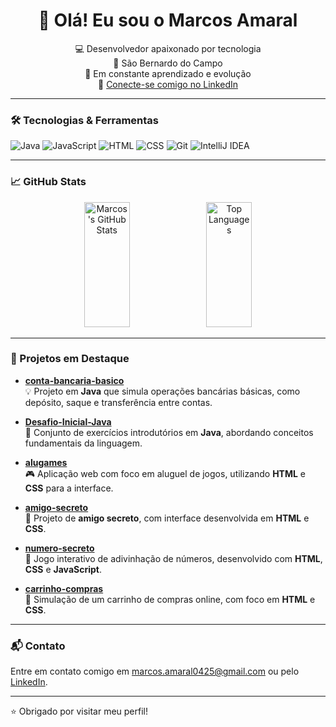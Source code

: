 <h1 align="center">👋 Olá! Eu sou o Marcos Amaral</h1>

<p align="center">
  💻 Desenvolvedor apaixonado por tecnologia<br>
  📍 São Bernardo do Campo<br>
  🌱 Em constante aprendizado e evolução<br>
  🔗 <a href="https://www.linkedin.com/in/marcos-amarall/">Conecte-se comigo no LinkedIn</a>
</p>

---

### 🛠️ Tecnologias & Ferramentas

![Java](https://img.shields.io/badge/Java-ED8B00?style=for-the-badge&logo=java&logoColor=white)
![JavaScript](https://img.shields.io/badge/JavaScript-F7DF1E?style=for-the-badge&logo=javascript&logoColor=black)
![HTML](https://img.shields.io/badge/HTML5-E34F26?style=for-the-badge&logo=html5&logoColor=white)
![CSS](https://img.shields.io/badge/CSS3-1572B6?style=for-the-badge&logo=css3&logoColor=white)
![Git](https://img.shields.io/badge/Git-F05032?style=for-the-badge&logo=git&logoColor=white)
![IntelliJ IDEA](https://img.shields.io/badge/IntelliJ%20IDEA-000000?style=for-the-badge&logo=intellij-idea&logoColor=white)

---

### 📈 GitHub Stats

<p align="center">
  <img src="https://github-readme-stats.vercel.app/api?username=marcospsamaral&show_icons=true&theme=tokyonight&locale=pt-br" alt="Marcos's GitHub Stats" width="38%" height="200px" />
  <img src="https://github-readme-stats.vercel.app/api/top-langs/?username=marcospsamaral&layout=compact&theme=tokyonight&locale=pt-br" alt="Top Languages" width="38%" height="200px" />
</p>

---

### 🚀 Projetos em Destaque

- [**conta-bancaria-basico**](https://github.com/marcospsamaral/conta-bancaria-basico)  
  💡 Projeto em **Java** que simula operações bancárias básicas, como depósito, saque e transferência entre contas.

- [**Desafio-Inicial-Java**](https://github.com/marcospsamaral/Desafio-Inicial-Java)  
  📘 Conjunto de exercícios introdutórios em **Java**, abordando conceitos fundamentais da linguagem.

- [**alugames**](https://github.com/marcospsamaral/alugames)  
  🎮 Aplicação web com foco em aluguel de jogos, utilizando **HTML** e **CSS** para a interface.

- [**amigo-secreto**](https://github.com/marcospsamaral/amigo-secreto)  
  🎁 Projeto de **amigo secreto**, com interface desenvolvida em **HTML** e **CSS**.

- [**numero-secreto**](https://github.com/marcospsamaral/numero-secreto)  
  🔢 Jogo interativo de adivinhação de números, desenvolvido com **HTML**, **CSS** e **JavaScript**.

- [**carrinho-compras**](https://github.com/marcospsamaral/carrinho-compras)  
  🛒 Simulação de um carrinho de compras online, com foco em **HTML** e **CSS**.

---

### 📬 Contato

Entre em contato comigo em [marcos.amaral0425@gmail.com](mailto:marcos.amaral0425@gmail.com) ou pelo [LinkedIn](https://www.linkedin.com/in/marcos-amarall/).

---

⭐ Obrigado por visitar meu perfil!
